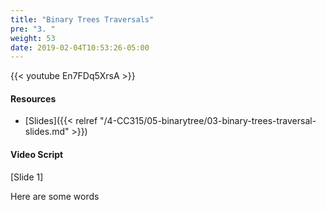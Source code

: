 ```yaml
---
title: "Binary Trees Traversals"
pre: "3. "
weight: 53
date: 2019-02-04T10:53:26-05:00
---
```


{{< youtube En7FDq5XrsA >}}

#### Resources
* [Slides]({{< relref "/4-CC315/05-binarytree/03-binary-trees-traversal-slides.md" >}})

#### Video Script

[Slide 1]

Here are some words